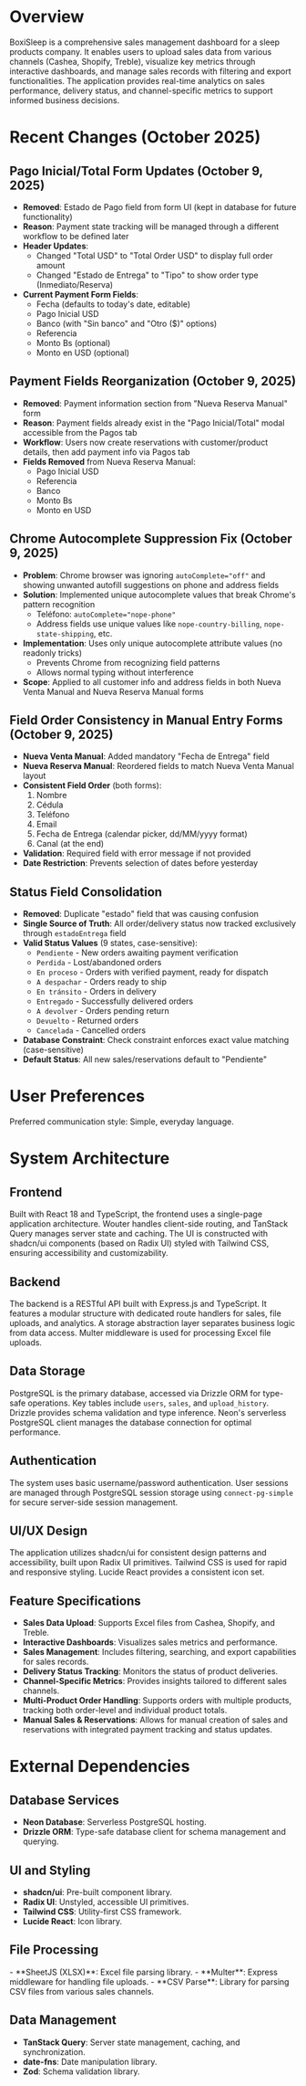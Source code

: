 # Overview

BoxiSleep is a comprehensive sales management dashboard for a sleep products company. It enables users to upload sales data from various channels (Cashea, Shopify, Treble), visualize key metrics through interactive dashboards, and manage sales records with filtering and export functionalities. The application provides real-time analytics on sales performance, delivery status, and channel-specific metrics to support informed business decisions.

# Recent Changes (October 2025)

## Pago Inicial/Total Form Updates (October 9, 2025)
- **Removed**: Estado de Pago field from form UI (kept in database for future functionality)
- **Reason**: Payment state tracking will be managed through a different workflow to be defined later
- **Header Updates**:
  - Changed "Total USD" to "Total Order USD" to display full order amount
  - Changed "Estado de Entrega" to "Tipo" to show order type (Inmediato/Reserva)
- **Current Payment Form Fields**:
  - Fecha (defaults to today's date, editable)
  - Pago Inicial USD
  - Banco (with "Sin banco" and "Otro ($)" options)
  - Referencia
  - Monto Bs (optional)
  - Monto en USD (optional)

## Payment Fields Reorganization (October 9, 2025)
- **Removed**: Payment information section from "Nueva Reserva Manual" form
- **Reason**: Payment fields already exist in the "Pago Inicial/Total" modal accessible from the Pagos tab
- **Workflow**: Users now create reservations with customer/product details, then add payment info via Pagos tab
- **Fields Removed** from Nueva Reserva Manual:
  - Pago Inicial USD
  - Referencia
  - Banco
  - Monto Bs
  - Monto en USD

## Chrome Autocomplete Suppression Fix (October 9, 2025)
- **Problem**: Chrome browser was ignoring `autoComplete="off"` and showing unwanted autofill suggestions on phone and address fields
- **Solution**: Implemented unique autocomplete values that break Chrome's pattern recognition
  - Teléfono: `autoComplete="nope-phone"`
  - Address fields use unique values like `nope-country-billing`, `nope-state-shipping`, etc.
- **Implementation**: Uses only unique autocomplete attribute values (no readonly tricks)
  - Prevents Chrome from recognizing field patterns
  - Allows normal typing without interference
- **Scope**: Applied to all customer info and address fields in both Nueva Venta Manual and Nueva Reserva Manual forms

## Field Order Consistency in Manual Entry Forms (October 9, 2025)
- **Nueva Venta Manual**: Added mandatory "Fecha de Entrega" field
- **Nueva Reserva Manual**: Reordered fields to match Nueva Venta Manual layout
- **Consistent Field Order** (both forms):
  1. Nombre
  2. Cédula
  3. Teléfono
  4. Email
  5. Fecha de Entrega (calendar picker, dd/MM/yyyy format)
  6. Canal (at the end)
- **Validation**: Required field with error message if not provided
- **Date Restriction**: Prevents selection of dates before yesterday

## Status Field Consolidation
- **Removed**: Duplicate "estado" field that was causing confusion
- **Single Source of Truth**: All order/delivery status now tracked exclusively through `estadoEntrega` field
- **Valid Status Values** (9 states, case-sensitive):
  - `Pendiente` - New orders awaiting payment verification
  - `Perdida` - Lost/abandoned orders
  - `En proceso` - Orders with verified payment, ready for dispatch
  - `A despachar` - Orders ready to ship
  - `En tránsito` - Orders in delivery
  - `Entregado` - Successfully delivered orders
  - `A devolver` - Orders pending return
  - `Devuelto` - Returned orders
  - `Cancelada` - Cancelled orders
- **Database Constraint**: Check constraint enforces exact value matching (case-sensitive)
- **Default Status**: All new sales/reservations default to "Pendiente"

# User Preferences

Preferred communication style: Simple, everyday language.

# System Architecture

## Frontend
Built with React 18 and TypeScript, the frontend uses a single-page application architecture. Wouter handles client-side routing, and TanStack Query manages server state and caching. The UI is constructed with shadcn/ui components (based on Radix UI) styled with Tailwind CSS, ensuring accessibility and customizability.

## Backend
The backend is a RESTful API built with Express.js and TypeScript. It features a modular structure with dedicated route handlers for sales, file uploads, and analytics. A storage abstraction layer separates business logic from data access. Multer middleware is used for processing Excel file uploads.

## Data Storage
PostgreSQL is the primary database, accessed via Drizzle ORM for type-safe operations. Key tables include `users`, `sales`, and `upload_history`. Drizzle provides schema validation and type inference. Neon's serverless PostgreSQL client manages the database connection for optimal performance.

## Authentication
The system uses basic username/password authentication. User sessions are managed through PostgreSQL session storage using `connect-pg-simple` for secure server-side session management.

## UI/UX Design
The application utilizes shadcn/ui for consistent design patterns and accessibility, built upon Radix UI primitives. Tailwind CSS is used for rapid and responsive styling. Lucide React provides a consistent icon set.

## Feature Specifications
- **Sales Data Upload**: Supports Excel files from Cashea, Shopify, and Treble.
- **Interactive Dashboards**: Visualizes sales metrics and performance.
- **Sales Management**: Includes filtering, searching, and export capabilities for sales records.
- **Delivery Status Tracking**: Monitors the status of product deliveries.
- **Channel-Specific Metrics**: Provides insights tailored to different sales channels.
- **Multi-Product Order Handling**: Supports orders with multiple products, tracking both order-level and individual product totals.
- **Manual Sales & Reservations**: Allows for manual creation of sales and reservations with integrated payment tracking and status updates.

# External Dependencies

## Database Services
- **Neon Database**: Serverless PostgreSQL hosting.
- **Drizzle ORM**: Type-safe database client for schema management and querying.

## UI and Styling
- **shadcn/ui**: Pre-built component library.
- **Radix UI**: Unstyled, accessible UI primitives.
- **Tailwind CSS**: Utility-first CSS framework.
- **Lucide React**: Icon library.

<h2>File Processing</h2>
- **SheetJS (XLSX)**: Excel file parsing library.
- **Multer**: Express middleware for handling file uploads.
- **CSV Parse**: Library for parsing CSV files from various sales channels.

## Data Management
- **TanStack Query**: Server state management, caching, and synchronization.
- **date-fns**: Date manipulation library.
- **Zod**: Schema validation library.